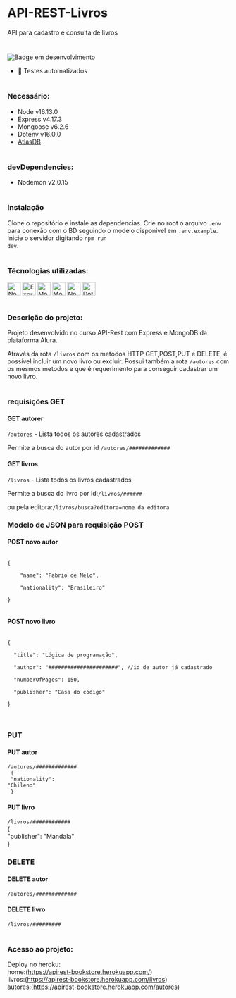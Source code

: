 # API-REST-Livros

API para cadastro e consulta de livros

#

![Badge em desenvolvimento](https://img.shields.io/badge/Status-Em%20Desenvolvimento-green)

-   :construction: Testes automatizados

#

### Necessário:

-   Node v16.13.0
-   Express v4.17.3
-   Mongoose v6.2.6
-   Dotenv v16.0.0
-   [AtlasDB](https://www.mongodb.com/cloud/atlas/register2?utm_content=rlsapostreg&utm_source=google&utm_campaign=gs_americas_rlsamultirest_search_brand_dsa_atlas_desktop_rlsa_postreg&utm_term=&utm_medium=cpc_paid_search&utm_ad=&utm_ad_campaign_id=14412646452&adgroup=131761126052&gclid=CjwKCAjwjZmTBhB4EiwAynRmD3JD4QUDj02w3aI9r5GYfxuNvWxmExkd8_g-rcq5gJXJbv38UMlBqhoCIrwQAvD_BwE)

#

### devDependencies:

-   Nodemon v2.0.15

#

### Instalação

Clone o repositório e instale as dependencias.
Crie no root o arquivo <code>.env</code> para conexão com o BD seguindo o modelo disponivel em <code>.env.example</code>.
Inicie o servidor digitando <code>npm run dev</code>.

#

### Técnologias utilizadas:

<div>
    <img align="center" alt="Nodejs" height="30"  src="https://cdn.jsdelivr.net/gh/devicons/devicon/icons/nodejs/nodejs-original.svg">
    <img align="center" alt="Express" height="30" src="https://cdn.jsdelivr.net/gh/devicons/devicon/icons/express/xpress-original-wordmark.svg">
    <img align="center" alt="MongoDB" height="30" src="https://cdn.jsdelivr.net/gh/devicons/devicon/icons/mongodb/mongodb-original-wordmark.svg">
    <img align="center" alt="Mongoose" height="30" src="https://www.pngfind.com/pngs/m/430-4309574_mongoose-js-logo-hd-png-download.png">
    <img align="center" alt="Nodemon" height="30" src="https://user-images.githubusercontent.com/13700/35731649-652807e8-080e-11e8-88fd-1b2f6d553b2d.png">
     <img align="center" alt="Dotenv" height="30" src="https://api.nuget.org/v3-flatcontainer/dotenv.net/3.1.1/icon">

</div>

#

### Descrição do projeto:

<p>Projeto desenvolvido no curso API-Rest com Express e MongoDB da plataforma Alura.</p>
<p>Através da rota <code>/livros</code> com os metodos HTTP GET,POST,PUT e DELETE, é possível incluir um novo livro ou excluir. Possui também a rota <code>/autores</code> com os mesmos metodos e que é requerimento para conseguir cadastrar um novo livro.</p>

#

### requisições GET

#### GET autorer

<code>/autores</code> - Lista todos os autores cadastrados

<p>Permite a busca do autor por id <code>/autores/#############</code></p>

#### GET livros

<code>/livros</code> - Lista todos os livros cadastrados

<p>Permite a busca do livro por id:<code>/livros/######</code></p>
<p>ou pela editora:<code>/livros/busca?editora=nome da editora</code></p>

### Modelo de JSON para requisição POST

#### POST novo autor

<code>
{   <br>
    "name": "Fabrio de Melo",<br>
    "nationality": "Brasileiro"<br>
}<br>
</code>

#### POST novo livro

<code>
{  <br>
  "title": "Lógica de programação",<br>
  "author": "######################", //id de autor já cadastrado<br>
  "numberOfPages": 150,<br>
  "publisher": "Casa do código"<br>
}

</code>

#

### PUT

#### PUT autor

<code>/autores/############# </code><br>
<code>
{ <br>
"nationality": "Chileno"<br>
}
</code>

#### PUT livro

<code>/livros/############</code><br>
{ <br>
"publisher": "Mandala"<br>
}

### DELETE

#### DELETE autor

<code>/autores/############# <!--id do autor --></code>

#### DELETE livro

<code>/livros/######### <!--id do livro --></code>

#

### Acesso ao projeto:

Deploy no heroku:<br>
home:(https://apirest-bookstore.herokuapp.com/)<br>
livros:(https://apirest-bookstore.herokuapp.com/livros)<br>
autores:(https://apirest-bookstore.herokuapp.com/autores)<br>
